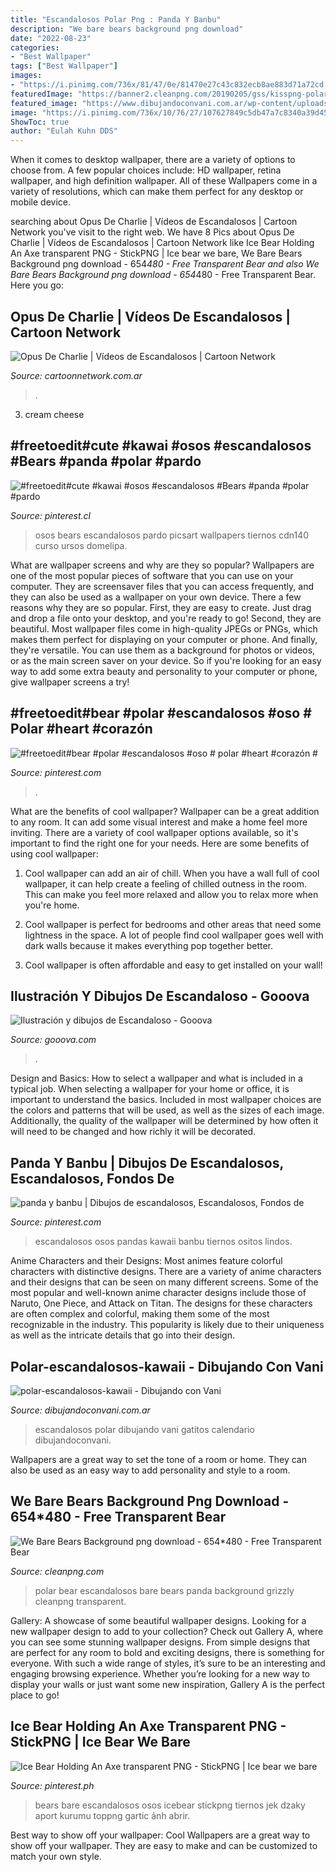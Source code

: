 ```yaml
---
title: "Escandalosos Polar Png : Panda Y Banbu"
description: "We bare bears background png download"
date: "2022-08-23"
categories:
- "Best Wallpaper"
tags: ["Best Wallpaper"]
images:
- "https://i.pinimg.com/736x/81/47/0e/81470e27c43c832ecb8ae883d71a72cd.jpg"
featuredImage: "https://banner2.cleanpng.com/20190205/gss/kisspng-polar-bear-giant-panda-grizzly-bear-image-escandalosos-sticker-by-dpolichuk8-5c5a2eb39ead31.36784053154941406765.jpg"
featured_image: "https://www.dibujandoconvani.com.ar/wp-content/uploads/personajes-kawaii/animados-kawaii/polar-escandalosos-kawaii.jpg"
image: "https://i.pinimg.com/736x/10/76/27/107627849c5db47a7c8340a39d450204.jpg"
ShowToc: true
author: "Eulah Kuhn DDS"
---
```



When it comes to desktop wallpaper, there are a variety of options to choose from. A few popular choices include: HD wallpaper, retina wallpaper, and high definition wallpaper. All of these Wallpapers come in a variety of resolutions, which can make them perfect for any desktop or mobile device. 

	

		
searching about Opus De Charlie | Vídeos de Escandalosos | Cartoon Network you've visit to the right web. We have 8 Pics about Opus De Charlie | Vídeos de Escandalosos | Cartoon Network like Ice Bear Holding An Axe transparent PNG - StickPNG | Ice bear we bare, We Bare Bears Background png download - 654*480 - Free Transparent Bear and also We Bare Bears Background png download - 654*480 - Free Transparent Bear. Here you go:
		
    
## Opus De Charlie | Vídeos De Escandalosos | Cartoon Network

<img loading=lazy src="https://ti-content-global.cdn.turner.com/PROD-APAC/B82CS-A_MTcVODs-1928-308926---WE-BARE-BEARS---DIGITAL-SHORTS---38A-131804-286294/THUMBNAILS/B82CS-A_MTcVODs-1928-308926---WE-BARE-BEARS---DIGITAL-SHORTS---38A-131804-286294_VIDSCREENSHOT_30_0.png" onerror="this.onerror=null;this.src='https://tse2.mm.bing.net/th?id=OIP.H0RBaTuKI84Kj54H87-15QHaEK&amp;pid=15.1';" alt="Opus De Charlie | Vídeos de Escandalosos | Cartoon Network">

_Source: cartoonnetwork.com.ar_

>. 

	

3. cream cheese 

    
## #freetoedit#cute #kawai #osos #escandalosos #Bears #panda #polar #pardo

<img loading=lazy src="https://i.pinimg.com/736x/47/b1/a6/47b1a6ebcfa2ccc5015227239b390c3d.jpg" onerror="this.onerror=null;this.src='https://tse2.mm.bing.net/th?id=OIP.hB0_V5s3y4yXoFAL-cahIQHaFH&amp;pid=15.1';" alt="#freetoedit#cute #kawai #osos #escandalosos #Bears #panda #polar #pardo">

_Source: pinterest.cl_

>osos bears escandalosos pardo picsart wallpapers tiernos cdn140 curso ursos domelipa. 

	

What are wallpaper screens and why are they so popular?
Wallpapers are one of the most popular pieces of software that you can use on your computer. They are screensaver files that you can access frequently, and they can also be used as a wallpaper on your own device. There a few reasons why they are so popular. First, they are easy to create. Just drag and drop a file onto your desktop, and you're ready to go! Second, they are beautiful. Most wallpaper files come in high-quality JPEGs or PNGs, which makes them perfect for displaying on your computer or phone. And finally, they're versatile. You can use them as a background for photos or videos, or as the main screen saver on your device. So if you're looking for an easy way to add some extra beauty and personality to your computer or phone, give wallpaper screens a try!

    
## #freetoedit#bear #polar #escandalosos #oso # Polar #heart #corazón #

<img loading=lazy src="https://i.pinimg.com/736x/87/7c/0a/877c0a49eabf9f01c9dfdf37a9dfb7b4.jpg" onerror="this.onerror=null;this.src='https://tse2.mm.bing.net/th?id=OIP.nJDshGs75Z_HBlkSyYq43QAAAA&amp;pid=15.1';" alt="#freetoedit#bear #polar #escandalosos #oso # polar #heart #corazón #">

_Source: pinterest.com_

>. 

	

What are the benefits of cool wallpaper?
Wallpaper can be a great addition to any room. It can add some visual interest and make a home feel more inviting. There are a variety of cool wallpaper options available, so it's important to find the right one for your needs. Here are some benefits of using cool wallpaper: 
1. Cool wallpaper can add an air of chill. When you have a wall full of cool wallpaper, it can help create a feeling of chilled outness in the room. This can make you feel more relaxed and allow you to relax more when you're home. 

2. Cool wallpaper is perfect for bedrooms and other areas that need some lightness in the space. A lot of people find cool wallpaper goes well with dark walls because it makes everything pop together better. 

3. Cool wallpaper is often affordable and easy to get installed on your wall!

    
## Ilustración Y Dibujos De Escandaloso - Gooova

<img loading=lazy src="https://gooova.com/wp-content/uploads/2020/10/pardo-cool-600x1299.png" onerror="this.onerror=null;this.src='https://tse4.mm.bing.net/th?id=OIP.AQ_kPj3jv3Jb2KsI1lredwHaQC&amp;pid=15.1';" alt="Ilustración y dibujos de Escandaloso - Gooova">

_Source: gooova.com_

>. 

	

Design and Basics: How to select a wallpaper and what is included in a typical job.
When selecting a wallpaper for your home or office, it is important to understand the basics. Included in most wallpaper choices are the colors and patterns that will be used, as well as the sizes of each image. Additionally, the quality of the wallpaper will be determined by how often it will need to be changed and how richly it will be decorated.

    
## Panda Y Banbu | Dibujos De Escandalosos, Escandalosos, Fondos De

<img loading=lazy src="https://i.pinimg.com/736x/10/76/27/107627849c5db47a7c8340a39d450204.jpg" onerror="this.onerror=null;this.src='https://tse3.mm.bing.net/th?id=OIP.ZYzCsFfImFK7w5RErd0bQAHaJf&amp;pid=15.1';" alt="panda y banbu | Dibujos de escandalosos, Escandalosos, Fondos de">

_Source: pinterest.com_

>escandalosos osos pandas kawaii banbu tiernos ositos lindos. 

	

Anime Characters and their Designs: Most animes feature colorful characters with distinctive designs.
There are a variety of anime characters and their designs that can be seen on many different screens. Some of the most popular and well-known anime character designs include those of Naruto, One Piece, and Attack on Titan. The designs for these characters are often complex and colorful, making them some of the most recognizable in the industry. This popularity is likely due to their uniqueness as well as the intricate details that go into their design.

    
## Polar-escandalosos-kawaii - Dibujando Con Vani

<img loading=lazy src="https://www.dibujandoconvani.com.ar/wp-content/uploads/personajes-kawaii/animados-kawaii/polar-escandalosos-kawaii.jpg" onerror="this.onerror=null;this.src='https://tse4.mm.bing.net/th?id=OIP.HygiG-onxZ1dXE40z4BrQQHaHa&amp;pid=15.1';" alt="polar-escandalosos-kawaii - Dibujando con Vani">

_Source: dibujandoconvani.com.ar_

>escandalosos polar dibujando vani gatitos calendario dibujandoconvani. 

	

Wallpapers are a great way to set the tone of a room or home. They can also be used as an easy way to add personality and style to a room.

    
## We Bare Bears Background Png Download - 654*480 - Free Transparent Bear

<img loading=lazy src="https://banner2.cleanpng.com/20190205/gss/kisspng-polar-bear-giant-panda-grizzly-bear-image-escandalosos-sticker-by-dpolichuk8-5c5a2eb39ead31.36784053154941406765.jpg" onerror="this.onerror=null;this.src='https://tse3.mm.bing.net/th?id=OIP.sQwN3PuT3KCf7L4VK2hWUwHaD8&amp;pid=15.1';" alt="We Bare Bears Background png download - 654*480 - Free Transparent Bear">

_Source: cleanpng.com_

>polar bear escandalosos bare bears panda background grizzly cleanpng transparent. 

	

Gallery: A showcase of some beautiful wallpaper designs.
Looking for a new wallpaper design to add to your collection? Check out Gallery A, where you can see some stunning wallpaper designs. From simple designs that are perfect for any room to bold and exciting designs, there is something for everyone. With such a wide range of styles, it’s sure to be an interesting and engaging browsing experience. Whether you’re looking for a new way to display your walls or just want some new inspiration, Gallery A is the perfect place to go!





	
	
    
## Ice Bear Holding An Axe Transparent PNG - StickPNG | Ice Bear We Bare

<img loading=lazy src="https://i.pinimg.com/736x/81/47/0e/81470e27c43c832ecb8ae883d71a72cd.jpg" onerror="this.onerror=null;this.src='https://tse1.mm.bing.net/th?id=OIP.2KOblQUj3m_tZpLm0EWQUQAAAA&amp;pid=15.1';" alt="Ice Bear Holding An Axe transparent PNG - StickPNG | Ice bear we bare">

_Source: pinterest.ph_

>bears bare escandalosos osos icebear stickpng tiernos jek dzaky aport kurumu toppng gartic ảnh abrir. 

	

Best way to show off your wallpaper:
Cool Wallpapers are a great way to show off your wallpaper. They are easy to make and can be customized to match your own style.

